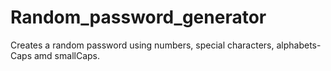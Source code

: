 # Random_password_generator
Creates a random password using numbers, special characters, alphabets- Caps amd smallCaps.
